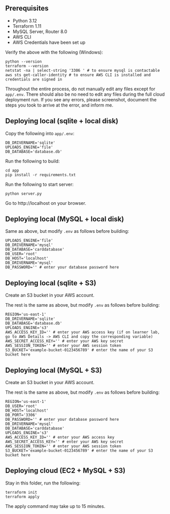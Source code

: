 ## Prerequisites

- Python 3.12
- Terraform 1.11
- MySQL Server, Router 8.0
- AWS CLI
- AWS Credentials have been set up

Verify the above with the following (Windows):

```
python --version
terraform --version
netstat -na | select-string '3306 ' # to ensure mysql is contactable
aws sts get-caller-identity # to ensure AWS CLI is installed and credentials are signed in
```

Throughout the entire process, do not manually edit any files except for `app/.env`. There should also be no need to edit any files during the full cloud deployment run. If you see any errors, please screenshot, document the steps you took to arrive at the error, and inform me.

## Deploying local (sqlite + local disk)

Copy the following into `app/.env`:

```
DB_DRIVERNAME='sqlite'
UPLOADS_ENGINE='file'
DB_DATABASE='database.db'
```

Run the following to build:

```
cd app
pip install -r requirements.txt
```

Run the following to start server:

```
python server.py
```

Go to http://localhost on your browser.

## Deploying local (MySQL + local disk)

Same as above, but modify `.env` as follows before building:

```
UPLOADS_ENGINE='file'
DB_DRIVERNAME='mysql'
DB_DATABASE='carddatabase'
DB_USER='root'
DB_HOST='localhost'
DB_DRIVERNAME='mysql'
DB_PASSWORD='' # enter your database password here
```

## Deploying local (sqlite + S3)

Create an S3 bucket in your AWS account.

The rest is the same as above, but modify `.env` as follows before building:

```
REGION='us-east-1'
DB_DRIVERNAME='sqlite'
DB_DATABASE='database.db'
UPLOADS_ENGINE='s3'
AWS_ACCESS_KEY_ID='' # enter your AWS access key (if on learner lab, go to AWS Details -> AWS CLI and copy the corresponding variable)
AWS_SECRET_ACCESS_KEY='' # enter your AWS key secret
AWS_SESSION_TOKEN='' # enter your AWS session token
S3_BUCKET='example-bucket-0123456789' # enter the name of your S3 bucket here
```

## Deploying local (MySQL + S3)

Create an S3 bucket in your AWS account.

The rest is the same as above, but modify `.env` as follows before building:

```
REGION='us-east-1'
DB_USER='root'
DB_HOST='localhost'
DB_PORT='3306'
DB_PASSWORD='' # enter your database password here
DB_DRIVERNAME='mysql'
DB_DATABASE='carddatabase'
UPLOADS_ENGINE='s3'
AWS_ACCESS_KEY_ID='' # enter your AWS access key
AWS_SECRET_ACCESS_KEY='' # enter your AWS key secret
AWS_SESSION_TOKEN='' # enter your AWS session token
S3_BUCKET='example-bucket-0123456789' # enter the name of your S3 bucket here
```

## Deploying cloud (EC2 + MySQL + S3)

Stay in this folder, run the following:

```
terraform init
terraform apply
```

The apply command may take up to 15 minutes.
